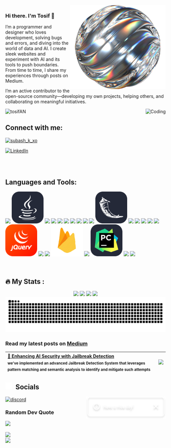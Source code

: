 <!-- markdownlint-disable no-inline-html first-line-h1 no-alt-text -->

<picture>
  <source srcset="" media="(max-width: 900px)" width="0" height="0">
  <img align="right" width="300" src="assets/glass.png">
</picture>


### Hi there. I'm Tosif 👋

I’m a programmer and designer who loves development, solving bugs and errors, and diving into the world of data and AI. I create sleek websites and experiment with AI and its tools to push boundaries. From time to time, I share my experiences through posts on Medium.  

I’m an active contributor to the open-source community—developing my own projects, helping others, and collaborating on meaningful initiatives.

<img align="right" alt="Coding" src="https://user-images.githubusercontent.com/74038190/225813708-98b745f2-7d22-48cf-9150-083f1b00d6c9.gif">

<p align="left"> <img src="https://komarev.com/ghpvc/?username=tosifAN&label=Profile%20views&color=0e75b6&style=flat" alt="tosifAN" /> </p>


## Connect with me:
<div align="left">

<a href="https://discordapp.com/users/tosif3" target="blank"><img align="center" src="https://user-images.githubusercontent.com/74038190/235294015-47144047-25ab-417c-af1b-6746820a20ff.gif" alt="subash_k_xo" width="100" /></a>

<a href="https://www.linkedin.com/in/tosif-ansari-49325622a/" target="blank"><img align="center" src="https://user-images.githubusercontent.com/74038190/235294012-0a55e343-37ad-4b0f-924f-c8431d9d2483.gif" alt="LinkedIn" width="100" /></a>

</div>
<br><br>

## Languages and Tools:
<div align="left">
<img src="https://user-images.githubusercontent.com/74038190/212257472-08e52665-c503-4bd9-aa20-f5a4dae769b5.gif" width="100">  
<img src="https://github.com/tandpfun/skill-icons/blob/main/icons/Java-Dark.svg" width="100">
<img src="https://user-images.githubusercontent.com/74038190/212257454-16e3712e-945a-4ca2-b238-408ad0bf87e6.gif" width="100">
<img src="https://user-images.githubusercontent.com/74038190/212257467-871d32b7-e401-42e8-a166-fcfd7baa4c6b.gif" width="100">
<img src="https://user-images.githubusercontent.com/74038190/212257468-1e9a91f1-b626-4baa-b15d-5c385dfa7ed2.gif" width="100">
<img src="https://user-images.githubusercontent.com/74038190/212257465-7ce8d493-cac5-494e-982a-5a9deb852c4b.gif" width="100">
<img src="https://user-images.githubusercontent.com/74038190/212281775-b468df30-4edc-4bf8-a4ee-f52e1aaddc86.gif" width="100">
<img src="https://user-images.githubusercontent.com/74038190/238200426-29fd6286-4e7b-4d6c-818f-c4765d5e39a9.gif" width="100">
<img src="https://user-images.githubusercontent.com/74038190/238200428-67f477ed-6624-42da-99f0-1a7b1a16eecb.gif" width="100">
<img src="https://user-images.githubusercontent.com/74038190/238200433-3fb2cdf6-8920-462e-87a4-95af376418aa.gif" width="100">
<img src="https://github.com/tandpfun/skill-icons/blob/main/icons/Flask-Dark.svg" width="100">
<img src="https://user-images.githubusercontent.com/74038190/212257460-738ff738-247f-4445-a718-cdd0ca76e2db.gif" width="100">
<img src="https://techstack-generator.vercel.app/cpp-icon.svg" width="120">
<img src="https://user-images.githubusercontent.com/74038190/238200622-e0d299f2-767c-4c21-bd49-90f2a19f1a78.gif" width="100">
<img src="https://techstack-generator.vercel.app/mysql-icon.svg" width="110">
<img src="https://user-images.githubusercontent.com/74038190/212280805-9bcb336b-8c55-46a8-abf8-ff286ab55472.gif" width="100">
<img src="https://github.com/tandpfun/skill-icons/blob/main/icons/JQuery.svg" width="100">
<img src="https://user-images.githubusercontent.com/25181517/183859966-a3462d8d-1bc7-4880-b353-e2cbed900ed6.png" width="100">
<img src="https://user-images.githubusercontent.com/25181517/184103699-d1b83c07-2d83-4d99-9a1e-83bd89e08117.png" width="100">
<img src="https://github.com/subash-srk/My-Assets/blob/main/Firebase.gif" width="100">
<img src="https://user-images.githubusercontent.com/25181517/192108891-d86b6220-e232-423a-bf5f-90903e6887c3.png" width="100">  
<img src="https://raw.githubusercontent.com/tandpfun/skill-icons/65dea6c4eaca7da319e552c09f4cf5a9a8dab2c8/icons/PyCharm-Dark.svg" width="100">
<img src="https://user-images.githubusercontent.com/25181517/192109061-e138ca71-337c-4019-8d42-4792fdaa7128.png" width="100">
<img src="https://user-images.githubusercontent.com/25181517/121401671-49102800-c959-11eb-9f6f-74d49a5e1774.png" width="100">
</div>
<br /><br />

## 🔥 My Stats :

<div align="center">
  <img height="200" src="http://github-readme-streak-stats.herokuapp.com?user=tosifAN&theme=dark&background=000000" />
  <img height="150" src="https://github-readme-stats.vercel.app/api?username=tosifAN&show_icons=true&count_private=true&hide=contribs&locale=en&theme=dracula&border_radius=5" />
  <img height="150" src="https://github-readme-stats.vercel.app/api/top-langs/?username=tosifAN&layout=compact&hide=php&langs_count=6&locale=en&theme=dracula&border_radius=5" /> 
  <img src="https://stats.dooboo.io/api/github-stats-advanced?login=tosifAN" height="300" />
  <img src="https://raw.githubusercontent.com/iamwilldev/iamwilldev/output/snake.svg" alt="Snake animation" />
</div>

### Read my latest posts on [**Medium**](https://medium.com/@tosif1355)

| [**🤖 Enhancing AI Security with Jailbreak Detection**](https://medium.com/@tosif1355/enhancing-ai-security-with-jailbreak-detection-8d5249e35b63) <br> <sub>we’ve implemented an advanced Jailbreak Detection System that leverages pattern matching and semantic analysis to identify and mitigate such attempts</sub> | [<img src="https://miro.medium.com/v2/resize:fit:1400/format:webp/1*IrKcluu-TtVmGSEjue13vQ.jpeg" height="90">](https://miro.medium.com/v2/resize:fit:1400/format:webp/1*IrKcluu-TtVmGSEjue13vQ.jpeg) |
| :-- | :-: |


## <picture><source srcset="assets/globe-white.svg" media="(prefers-color-scheme: dark)"><source srcset="assets/globe-black.svg" media="(prefers-color-scheme: light)"><img src="assets/globe-white.svg" width="22" align="bottom"></picture>&nbsp;&nbsp;Socials

<picture>
  <source srcset="assets/toast-white.svg" media="(prefers-color-scheme: dark)">
  <source srcset="assets/toast-black.svg" media="(prefers-color-scheme: light)">
  <img src="assets/toast-white.svg" width="250" align="right" alt="Have a nice day!">
</picture>

<div align="left">
  <a href="https://discordapp.com/users/tosif3"><img src="https://skillicons.dev/icons?i=discord" height="40" alt="discord"/></a>&nbsp;
</div>

### Random Dev Quote

![](https://quotes-github-readme.vercel.app/api?type=horizontal&theme=radical)

<img align ="center" src="https://user-images.githubusercontent.com/74038190/212284158-e840e285-664b-44d7-b79b-e264b5e54825.gif" width="1000"/>
<br />
<img align ="center" src="https://user-images.githubusercontent.com/74038190/212284100-561aa473-3905-4a80-b561-0d28506553ee.gif"/>
